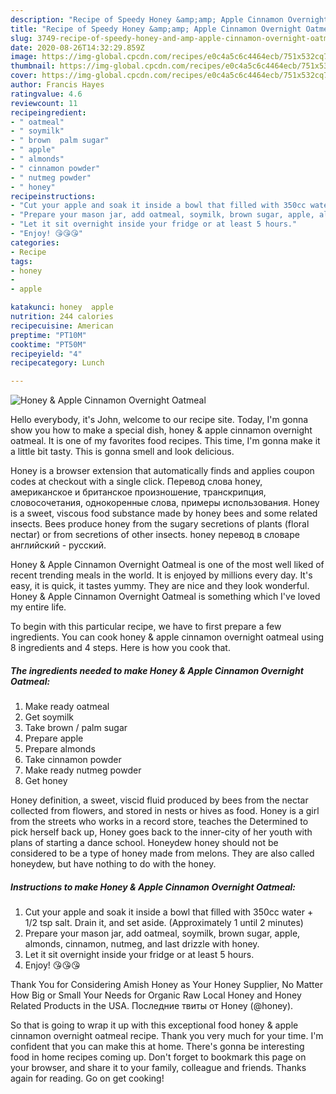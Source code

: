 ```yaml
---
description: "Recipe of Speedy Honey &amp;amp; Apple Cinnamon Overnight Oatmeal"
title: "Recipe of Speedy Honey &amp;amp; Apple Cinnamon Overnight Oatmeal"
slug: 3749-recipe-of-speedy-honey-and-amp-apple-cinnamon-overnight-oatmeal
date: 2020-08-26T14:32:29.859Z
image: https://img-global.cpcdn.com/recipes/e0c4a5c6c4464ecb/751x532cq70/honey-apple-cinnamon-overnight-oatmeal-recipe-main-photo.jpg
thumbnail: https://img-global.cpcdn.com/recipes/e0c4a5c6c4464ecb/751x532cq70/honey-apple-cinnamon-overnight-oatmeal-recipe-main-photo.jpg
cover: https://img-global.cpcdn.com/recipes/e0c4a5c6c4464ecb/751x532cq70/honey-apple-cinnamon-overnight-oatmeal-recipe-main-photo.jpg
author: Francis Hayes
ratingvalue: 4.6
reviewcount: 11
recipeingredient:
- " oatmeal"
- " soymilk"
- " brown  palm sugar"
- " apple"
- " almonds"
- " cinnamon powder"
- " nutmeg powder"
- " honey"
recipeinstructions:
- "Cut your apple and soak it inside a bowl that filled with 350cc water + 1/2 tsp salt. Drain it, and set aside. (Approximately 1 until 2 minutes)"
- "Prepare your mason jar, add oatmeal, soymilk, brown sugar, apple, almonds, cinnamon, nutmeg, and last drizzle with honey."
- "Let it sit overnight inside your fridge or at least 5 hours."
- "Enjoy! 😘😘😘"
categories:
- Recipe
tags:
- honey
- 
- apple

katakunci: honey  apple 
nutrition: 244 calories
recipecuisine: American
preptime: "PT10M"
cooktime: "PT50M"
recipeyield: "4"
recipecategory: Lunch

---
```



![Honey &amp; Apple Cinnamon Overnight Oatmeal](https://img-global.cpcdn.com/recipes/e0c4a5c6c4464ecb/751x532cq70/honey-apple-cinnamon-overnight-oatmeal-recipe-main-photo.jpg)

Hello everybody, it's John, welcome to our recipe site. Today, I'm gonna show you how to make a special dish, honey &amp; apple cinnamon overnight oatmeal. It is one of my favorites food recipes. This time, I'm gonna make it a little bit tasty. This is gonna smell and look delicious.

Honey is a browser extension that automatically finds and applies coupon codes at checkout with a single click. Перевод слова honey, американское и британское произношение, транскрипция, словосочетания, однокоренные слова, примеры использования. Honey is a sweet, viscous food substance made by honey bees and some related insects. Bees produce honey from the sugary secretions of plants (floral nectar) or from secretions of other insects. honey перевод в словаре английский - русский.

Honey &amp; Apple Cinnamon Overnight Oatmeal is one of the most well liked of recent trending meals in the world. It is enjoyed by millions every day. It's easy, it is quick, it tastes yummy. They are nice and they look wonderful. Honey &amp; Apple Cinnamon Overnight Oatmeal is something which I've loved my entire life.


To begin with this particular recipe, we have to first prepare a few ingredients. You can cook honey &amp; apple cinnamon overnight oatmeal using 8 ingredients and 4 steps. Here is how you cook that.

<!--inarticleads1-->

##### The ingredients needed to make Honey &amp; Apple Cinnamon Overnight Oatmeal:

1. Make ready  oatmeal
1. Get  soymilk
1. Take  brown / palm sugar
1. Prepare  apple
1. Prepare  almonds
1. Take  cinnamon powder
1. Make ready  nutmeg powder
1. Get  honey


Honey definition, a sweet, viscid fluid produced by bees from the nectar collected from flowers, and stored in nests or hives as food. Honey is a girl from the streets who works in a record store, teaches the Determined to pick herself back up, Honey goes back to the inner-city of her youth with plans of starting a dance school. Honeydew honey should not be considered to be a type of honey made from melons. They are also called honeydew, but have nothing to do with the honey. 

<!--inarticleads2-->

##### Instructions to make Honey &amp; Apple Cinnamon Overnight Oatmeal:

1. Cut your apple and soak it inside a bowl that filled with 350cc water + 1/2 tsp salt. Drain it, and set aside. (Approximately 1 until 2 minutes)
1. Prepare your mason jar, add oatmeal, soymilk, brown sugar, apple, almonds, cinnamon, nutmeg, and last drizzle with honey.
1. Let it sit overnight inside your fridge or at least 5 hours.
1. Enjoy! 😘😘😘


Thank You for Considering Amish Honey as Your Honey Supplier, No Matter How Big or Small Your Needs for Organic Raw Local Honey and Honey Related Products in the USA. Последние твиты от Honey (@honey). 

So that is going to wrap it up with this exceptional food honey &amp; apple cinnamon overnight oatmeal recipe. Thank you very much for your time. I'm confident that you can make this at home. There's gonna be interesting food in home recipes coming up. Don't forget to bookmark this page on your browser, and share it to your family, colleague and friends. Thanks again for reading. Go on get cooking!
